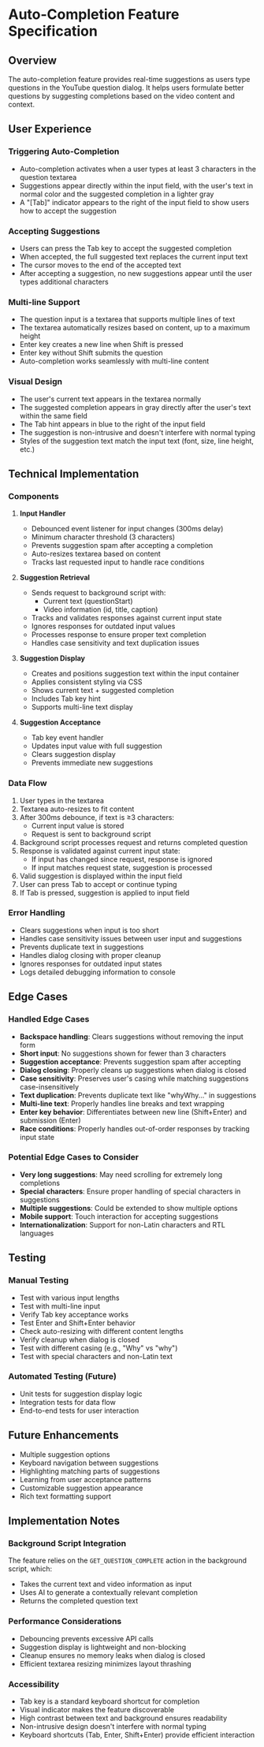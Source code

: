 # Auto-Completion Feature Specification

## Overview
The auto-completion feature provides real-time suggestions as users type questions in the YouTube question dialog. It helps users formulate better questions by suggesting completions based on the video content and context.

## User Experience

### Triggering Auto-Completion
- Auto-completion activates when a user types at least 3 characters in the question textarea
- Suggestions appear directly within the input field, with the user's text in normal color and the suggested completion in a lighter gray
- A "[Tab]" indicator appears to the right of the input field to show users how to accept the suggestion

### Accepting Suggestions
- Users can press the Tab key to accept the suggested completion
- When accepted, the full suggested text replaces the current input text
- The cursor moves to the end of the accepted text
- After accepting a suggestion, no new suggestions appear until the user types additional characters

### Multi-line Support
- The question input is a textarea that supports multiple lines of text
- The textarea automatically resizes based on content, up to a maximum height
- Enter key creates a new line when Shift is pressed
- Enter key without Shift submits the question
- Auto-completion works seamlessly with multi-line content

### Visual Design
- The user's current text appears in the textarea normally
- The suggested completion appears in gray directly after the user's text within the same field
- The Tab hint appears in blue to the right of the input field
- The suggestion is non-intrusive and doesn't interfere with normal typing
- Styles of the suggestion text match the input text (font, size, line height, etc.)

## Technical Implementation

### Components
1. **Input Handler**
   - Debounced event listener for input changes (300ms delay)
   - Minimum character threshold (3 characters)
   - Prevents suggestion spam after accepting a completion
   - Auto-resizes textarea based on content
   - Tracks last requested input to handle race conditions

2. **Suggestion Retrieval**
   - Sends request to background script with:
     - Current text (questionStart)
     - Video information (id, title, caption)
   - Tracks and validates responses against current input state
   - Ignores responses for outdated input values
   - Processes response to ensure proper text completion
   - Handles case sensitivity and text duplication issues

3. **Suggestion Display**
   - Creates and positions suggestion text within the input container
   - Applies consistent styling via CSS
   - Shows current text + suggested completion
   - Includes Tab key hint
   - Supports multi-line text display

4. **Suggestion Acceptance**
   - Tab key event handler
   - Updates input value with full suggestion
   - Clears suggestion display
   - Prevents immediate new suggestions

### Data Flow
1. User types in the textarea
2. Textarea auto-resizes to fit content
3. After 300ms debounce, if text is ≥3 characters:
   - Current input value is stored
   - Request is sent to background script
4. Background script processes request and returns completed question
5. Response is validated against current input state:
   - If input has changed since request, response is ignored
   - If input matches request state, suggestion is processed
6. Valid suggestion is displayed within the input field
7. User can press Tab to accept or continue typing
8. If Tab is pressed, suggestion is applied to input field

### Error Handling
- Clears suggestions when input is too short
- Handles case sensitivity issues between user input and suggestions
- Prevents duplicate text in suggestions
- Handles dialog closing with proper cleanup
- Ignores responses for outdated input states
- Logs detailed debugging information to console

## Edge Cases

### Handled Edge Cases
- **Backspace handling**: Clears suggestions without removing the input form
- **Short input**: No suggestions shown for fewer than 3 characters
- **Suggestion acceptance**: Prevents suggestion spam after accepting
- **Dialog closing**: Properly cleans up suggestions when dialog is closed
- **Case sensitivity**: Preserves user's casing while matching suggestions case-insensitively
- **Text duplication**: Prevents duplicate text like "whyWhy..." in suggestions
- **Multi-line text**: Properly handles line breaks and text wrapping
- **Enter key behavior**: Differentiates between new line (Shift+Enter) and submission (Enter)
- **Race conditions**: Properly handles out-of-order responses by tracking input state

### Potential Edge Cases to Consider
- **Very long suggestions**: May need scrolling for extremely long completions
- **Special characters**: Ensure proper handling of special characters in suggestions
- **Multiple suggestions**: Could be extended to show multiple options
- **Mobile support**: Touch interaction for accepting suggestions
- **Internationalization**: Support for non-Latin characters and RTL languages

## Testing

### Manual Testing
- Test with various input lengths
- Test with multi-line input
- Verify Tab key acceptance works
- Test Enter and Shift+Enter behavior
- Check auto-resizing with different content lengths
- Verify cleanup when dialog is closed
- Test with different casing (e.g., "Why" vs "why")
- Test with special characters and non-Latin text

### Automated Testing (Future)
- Unit tests for suggestion display logic
- Integration tests for data flow
- End-to-end tests for user interaction

## Future Enhancements
- Multiple suggestion options
- Keyboard navigation between suggestions
- Highlighting matching parts of suggestions
- Learning from user acceptance patterns
- Customizable suggestion appearance
- Rich text formatting support

## Implementation Notes

### Background Script Integration
The feature relies on the `GET_QUESTION_COMPLETE` action in the background script, which:
- Takes the current text and video information as input
- Uses AI to generate a contextually relevant completion
- Returns the completed question text

### Performance Considerations
- Debouncing prevents excessive API calls
- Suggestion display is lightweight and non-blocking
- Cleanup ensures no memory leaks when dialog is closed
- Efficient textarea resizing minimizes layout thrashing

### Accessibility
- Tab key is a standard keyboard shortcut for completion
- Visual indicator makes the feature discoverable
- High contrast between text and background ensures readability
- Non-intrusive design doesn't interfere with normal typing
- Keyboard shortcuts (Tab, Enter, Shift+Enter) provide efficient interaction 